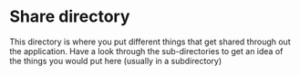 # Share directory

This directory is where you put different things that get shared through out the application. Have a look through the sub-directories to get an idea of the things you would put here (usually in a subdirectory)
